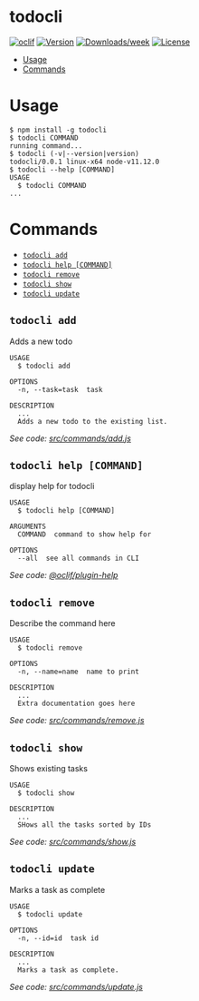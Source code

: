 todocli
=======



[![oclif](https://img.shields.io/badge/cli-oclif-brightgreen.svg)](https://oclif.io)
[![Version](https://img.shields.io/npm/v/todocli.svg)](https://npmjs.org/package/todocli)
[![Downloads/week](https://img.shields.io/npm/dw/todocli.svg)](https://npmjs.org/package/todocli)
[![License](https://img.shields.io/npm/l/todocli.svg)](https://github.com/rkdnc/todocli/blob/master/package.json)

<!-- toc -->
* [Usage](#usage)
* [Commands](#commands)
<!-- tocstop -->
# Usage
<!-- usage -->
```sh-session
$ npm install -g todocli
$ todocli COMMAND
running command...
$ todocli (-v|--version|version)
todocli/0.0.1 linux-x64 node-v11.12.0
$ todocli --help [COMMAND]
USAGE
  $ todocli COMMAND
...
```
<!-- usagestop -->
# Commands
<!-- commands -->
* [`todocli add`](#todocli-add)
* [`todocli help [COMMAND]`](#todocli-help-command)
* [`todocli remove`](#todocli-remove)
* [`todocli show`](#todocli-show)
* [`todocli update`](#todocli-update)

## `todocli add`

Adds a new todo

```
USAGE
  $ todocli add

OPTIONS
  -n, --task=task  task

DESCRIPTION
  ...
  Adds a new todo to the existing list.
```

_See code: [src/commands/add.js](https://github.com/rkdnc/todocli/blob/v0.0.1/src/commands/add.js)_

## `todocli help [COMMAND]`

display help for todocli

```
USAGE
  $ todocli help [COMMAND]

ARGUMENTS
  COMMAND  command to show help for

OPTIONS
  --all  see all commands in CLI
```

_See code: [@oclif/plugin-help](https://github.com/oclif/plugin-help/blob/v2.1.6/src/commands/help.ts)_

## `todocli remove`

Describe the command here

```
USAGE
  $ todocli remove

OPTIONS
  -n, --name=name  name to print

DESCRIPTION
  ...
  Extra documentation goes here
```

_See code: [src/commands/remove.js](https://github.com/rkdnc/todocli/blob/v0.0.1/src/commands/remove.js)_

## `todocli show`

Shows existing tasks

```
USAGE
  $ todocli show

DESCRIPTION
  ...
  SHows all the tasks sorted by IDs
```

_See code: [src/commands/show.js](https://github.com/rkdnc/todocli/blob/v0.0.1/src/commands/show.js)_

## `todocli update`

Marks a task as complete

```
USAGE
  $ todocli update

OPTIONS
  -n, --id=id  task id

DESCRIPTION
  ...
  Marks a task as complete.
```

_See code: [src/commands/update.js](https://github.com/rkdnc/todocli/blob/v0.0.1/src/commands/update.js)_
<!-- commandsstop -->

